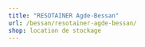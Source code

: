 ```yaml
---
title: "RESOTAINER Agde-Bessan"
url: /bessan/resotainer-agde-bessan/
shop: location de stockage
---
```

